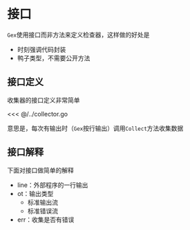 # 接口

`Gex`使用接口而非方法来定义检查器，这样做的好处是

- 时刻强调代码封装
- 鸭子类型，不需要公开方法

## 接口定义

收集器的接口定义非常简单

<<< @/../collector.go

意思是，每次有输出时（`Gex`按行输出）调用`Collect`方法收集数据

## 接口解释

下面对接口做简单的解释

- line：外部程序的一行输出
- ot：输出类型
  - 标准输出流
  - 标准错误流
- err：收集是否有错误
